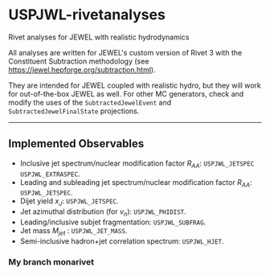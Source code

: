 # USPJWL-rivetanalyses
Rivet analyses for JEWEL with realistic hydrodynamics

All analyses are written for JEWEL's custom version of Rivet 3 with the Constituent Subtraction methodology (see https://jewel.hepforge.org/subtraction.html). 

They are intended for JEWEL coupled with realistic hydro, but they will work for out-of-the-box JEWEL as well. For other MC generators, check and modify the uses of the `SubtractedJewelEvent` and `SubtractedJewelFinalState` projections.


---

## Implemented Observables
 - Inclusive jet spectrum/nuclear modification factor $R_{AA}$: `USPJWL_JETSPEC` `USPJWL_EXTRASPEC`.
 - Leading and subleading jet spectrum/nuclear modification factor $R_{AA}$: `USPJWL_JETSPEC`.
 - Dijet yield $x_J$: `USPJWL_JETSPEC`.
 - Jet azimuthal distribution (for $v_n$): `USPJWL_PHIDIST`.
 - Leading/inclusive subjet fragmentation: `USPJWL_SUBFRAG`.
 - Jet mass $M_{jet}$ : `USPJWL_JET_MASS`.
 - Semi-inclusive hadron+jet correlation spectrum: `USPJWL_HJET`.


### My branch monarivet
